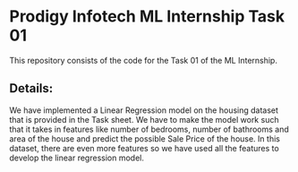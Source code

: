 # Prodigy Infotech ML Internship Task 01

This repository consists of the code for the Task 01 of the ML Internship.

## Details:

We have implemented a Linear Regression model on the housing dataset that is provided in the Task sheet. We have to make the model work such that it takes in features like number of bedrooms, number of bathrooms and area of the house and predict the possible Sale Price of the house. In this dataset, there are even more features so we have used all the features to develop the linear regression model.


  
